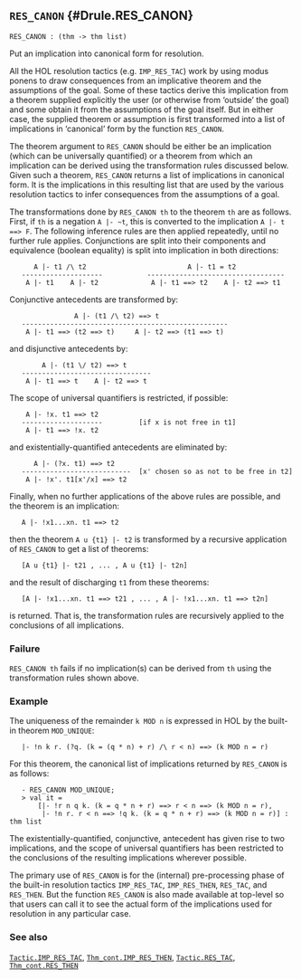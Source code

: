 ## `RES_CANON` {#Drule.RES_CANON}


```
RES_CANON : (thm -> thm list)
```



Put an implication into canonical form for resolution.


All the HOL resolution tactics (e.g. `IMP_RES_TAC`) work by using
modus ponens to draw consequences from an implicative theorem and the
assumptions of the goal.  Some of these tactics derive this
implication from a theorem supplied explicitly the user (or otherwise
from ‘outside’ the goal) and some obtain it from the assumptions of
the goal itself.  But in either case, the supplied theorem or
assumption is first transformed into a list of implications in
‘canonical’ form by the function `RES_CANON`.

The theorem argument to `RES_CANON` should be either be an implication
(which can be universally quantified) or a theorem from which an
implication can be derived using the transformation rules discussed
below.  Given such a theorem, `RES_CANON` returns a list of
implications in canonical form.  It is the implications in this
resulting list that are used by the various resolution tactics to
infer consequences from the assumptions of a goal.

The transformations done by `RES_CANON th` to the theorem `th` are as
follows.  First, if `th` is a negation `A |- ~t`, this is converted to
the implication `A |- t ==> F`.  The following inference rules are
then applied repeatedly, until no further rule applies. Conjunctions
are split into their components and equivalence (boolean equality) is
split into implication in both directions:
    
          A |- t1 /\ t2                         A |- t1 = t2
       --------------------           ----------------------------------
        A |- t1    A |- t2             A |- t1 ==> t2    A |- t2 ==> t1
    
Conjunctive antecedents are transformed by:
    
                    A |- (t1 /\ t2) ==> t
       ---------------------------------------------------
        A |- t1 ==> (t2 ==> t)     A |- t2 ==> (t1 ==> t)
    
and disjunctive antecedents by:
    
            A |- (t1 \/ t2) ==> t
       --------------------------------
        A |- t1 ==> t    A |- t2 ==> t
    
The scope of universal quantifiers is restricted, if possible:
    
        A |- !x. t1 ==> t2
       --------------------         [if x is not free in t1]
        A |- t1 ==> !x. t2
    
and existentially-quantified antecedents are eliminated by:
    
          A |- (?x. t1) ==> t2
       ---------------------------  [x' chosen so as not to be free in t2]
        A |- !x'. t1[x'/x] ==> t2
    
Finally, when no further applications of the above rules are
possible, and the theorem is an implication:
    
       A |- !x1...xn. t1 ==> t2
    
then the theorem `A u {t1} |- t2` is transformed by a recursive
application of `RES_CANON` to get a list of theorems:
    
       [A u {t1} |- t21 , ... , A u {t1} |- t2n]
    
and the result of discharging `t1` from these theorems:
    
       [A |- !x1...xn. t1 ==> t21 , ... , A |- !x1...xn. t1 ==> t2n]
    
is returned. That is, the transformation rules are recursively
applied to the conclusions of all implications.

### Failure

`RES_CANON th` fails if no implication(s) can be derived from `th`
using the transformation rules shown above.

### Example

The uniqueness of the remainder `k MOD n` is expressed in HOL by the
built-in theorem `MOD_UNIQUE`:
    
       |- !n k r. (?q. (k = (q * n) + r) /\ r < n) ==> (k MOD n = r)
    
For this theorem, the canonical list of implications returned by
`RES_CANON` is as follows:
    
       - RES_CANON MOD_UNIQUE;
       > val it =
           [|- !r n q k. (k = q * n + r) ==> r < n ==> (k MOD n = r),
            |- !n r. r < n ==> !q k. (k = q * n + r) ==> (k MOD n = r)] : thm list
    
The existentially-quantified, conjunctive, antecedent has given rise
to two implications, and the scope of universal quantifiers has been
restricted to the conclusions of the resulting implications wherever
possible.


The primary use of `RES_CANON` is for the (internal) pre-processing
phase of the built-in resolution tactics `IMP_RES_TAC`,
`IMP_RES_THEN`, `RES_TAC`, and `RES_THEN`.  But the function
`RES_CANON` is also made available at top-level so that users can call
it to see the actual form of the implications used for resolution in
any particular case.

### See also

[`Tactic.IMP_RES_TAC`](#Tactic.IMP_RES_TAC), [`Thm_cont.IMP_RES_THEN`](#Thm_cont.IMP_RES_THEN), [`Tactic.RES_TAC`](#Tactic.RES_TAC), [`Thm_cont.RES_THEN`](#Thm_cont.RES_THEN)

